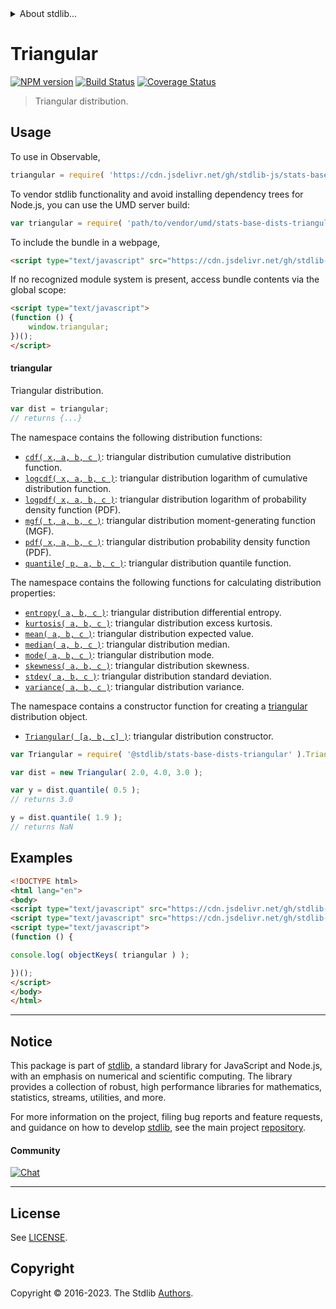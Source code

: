<!--

@license Apache-2.0

Copyright (c) 2018 The Stdlib Authors.

Licensed under the Apache License, Version 2.0 (the "License");
you may not use this file except in compliance with the License.
You may obtain a copy of the License at

   http://www.apache.org/licenses/LICENSE-2.0

Unless required by applicable law or agreed to in writing, software
distributed under the License is distributed on an "AS IS" BASIS,
WITHOUT WARRANTIES OR CONDITIONS OF ANY KIND, either express or implied.
See the License for the specific language governing permissions and
limitations under the License.

-->


<details>
  <summary>
    About stdlib...
  </summary>
  <p>We believe in a future in which the web is a preferred environment for numerical computation. To help realize this future, we've built stdlib. stdlib is a standard library, with an emphasis on numerical and scientific computation, written in JavaScript (and C) for execution in browsers and in Node.js.</p>
  <p>The library is fully decomposable, being architected in such a way that you can swap out and mix and match APIs and functionality to cater to your exact preferences and use cases.</p>
  <p>When you use stdlib, you can be absolutely certain that you are using the most thorough, rigorous, well-written, studied, documented, tested, measured, and high-quality code out there.</p>
  <p>To join us in bringing numerical computing to the web, get started by checking us out on <a href="https://github.com/stdlib-js/stdlib">GitHub</a>, and please consider <a href="https://opencollective.com/stdlib">financially supporting stdlib</a>. We greatly appreciate your continued support!</p>
</details>

# Triangular

[![NPM version][npm-image]][npm-url] [![Build Status][test-image]][test-url] [![Coverage Status][coverage-image]][coverage-url] <!-- [![dependencies][dependencies-image]][dependencies-url] -->

> Triangular distribution.



<section class="usage">

## Usage

To use in Observable,

```javascript
triangular = require( 'https://cdn.jsdelivr.net/gh/stdlib-js/stats-base-dists-triangular@v0.1.0-umd/browser.js' )
```

To vendor stdlib functionality and avoid installing dependency trees for Node.js, you can use the UMD server build:

```javascript
var triangular = require( 'path/to/vendor/umd/stats-base-dists-triangular/index.js' )
```

To include the bundle in a webpage,

```html
<script type="text/javascript" src="https://cdn.jsdelivr.net/gh/stdlib-js/stats-base-dists-triangular@v0.1.0-umd/browser.js"></script>
```

If no recognized module system is present, access bundle contents via the global scope:

```html
<script type="text/javascript">
(function () {
    window.triangular;
})();
</script>
```

#### triangular

Triangular distribution.

```javascript
var dist = triangular;
// returns {...}
```

The namespace contains the following distribution functions:

<!-- <toc pattern="*+(cdf|pdf|mgf|quantile)*"> -->

<div class="namespace-toc">

-   <span class="signature">[`cdf( x, a, b, c )`][@stdlib/stats/base/dists/triangular/cdf]</span><span class="delimiter">: </span><span class="description">triangular distribution cumulative distribution function.</span>
-   <span class="signature">[`logcdf( x, a, b, c )`][@stdlib/stats/base/dists/triangular/logcdf]</span><span class="delimiter">: </span><span class="description">triangular distribution logarithm of cumulative distribution function.</span>
-   <span class="signature">[`logpdf( x, a, b, c )`][@stdlib/stats/base/dists/triangular/logpdf]</span><span class="delimiter">: </span><span class="description">triangular distribution logarithm of probability density function (PDF).</span>
-   <span class="signature">[`mgf( t, a, b, c )`][@stdlib/stats/base/dists/triangular/mgf]</span><span class="delimiter">: </span><span class="description">triangular distribution moment-generating function (MGF).</span>
-   <span class="signature">[`pdf( x, a, b, c )`][@stdlib/stats/base/dists/triangular/pdf]</span><span class="delimiter">: </span><span class="description">triangular distribution probability density function (PDF).</span>
-   <span class="signature">[`quantile( p, a, b, c )`][@stdlib/stats/base/dists/triangular/quantile]</span><span class="delimiter">: </span><span class="description">triangular distribution quantile function.</span>

</div>

<!-- </toc> -->

The namespace contains the following functions for calculating distribution properties:

<!-- <toc pattern="*+(entropy|kurtosis|mean|median|mode|skewness|stdev|variance)*"> -->

<div class="namespace-toc">

-   <span class="signature">[`entropy( a, b, c )`][@stdlib/stats/base/dists/triangular/entropy]</span><span class="delimiter">: </span><span class="description">triangular distribution differential entropy.</span>
-   <span class="signature">[`kurtosis( a, b, c )`][@stdlib/stats/base/dists/triangular/kurtosis]</span><span class="delimiter">: </span><span class="description">triangular distribution excess kurtosis.</span>
-   <span class="signature">[`mean( a, b, c )`][@stdlib/stats/base/dists/triangular/mean]</span><span class="delimiter">: </span><span class="description">triangular distribution expected value.</span>
-   <span class="signature">[`median( a, b, c )`][@stdlib/stats/base/dists/triangular/median]</span><span class="delimiter">: </span><span class="description">triangular distribution median.</span>
-   <span class="signature">[`mode( a, b, c )`][@stdlib/stats/base/dists/triangular/mode]</span><span class="delimiter">: </span><span class="description">triangular distribution mode.</span>
-   <span class="signature">[`skewness( a, b, c )`][@stdlib/stats/base/dists/triangular/skewness]</span><span class="delimiter">: </span><span class="description">triangular distribution skewness.</span>
-   <span class="signature">[`stdev( a, b, c )`][@stdlib/stats/base/dists/triangular/stdev]</span><span class="delimiter">: </span><span class="description">triangular distribution standard deviation.</span>
-   <span class="signature">[`variance( a, b, c )`][@stdlib/stats/base/dists/triangular/variance]</span><span class="delimiter">: </span><span class="description">triangular distribution variance.</span>

</div>

<!-- </toc> -->

The namespace contains a constructor function for creating a [triangular][triangular-distribution] distribution object.

<!-- <toc pattern="*ctor*"> -->

<div class="namespace-toc">

-   <span class="signature">[`Triangular( [a, b, c] )`][@stdlib/stats/base/dists/triangular/ctor]</span><span class="delimiter">: </span><span class="description">triangular distribution constructor.</span>

</div>

<!-- </toc> -->

```javascript
var Triangular = require( '@stdlib/stats-base-dists-triangular' ).Triangular;

var dist = new Triangular( 2.0, 4.0, 3.0 );

var y = dist.quantile( 0.5 );
// returns 3.0

y = dist.quantile( 1.9 );
// returns NaN
```

</section>

<!-- /.usage -->

<section class="examples">

## Examples

<!-- TODO: better examples -->

<!-- eslint no-undef: "error" -->

```html
<!DOCTYPE html>
<html lang="en">
<body>
<script type="text/javascript" src="https://cdn.jsdelivr.net/gh/stdlib-js/utils-keys@umd/browser.js"></script>
<script type="text/javascript" src="https://cdn.jsdelivr.net/gh/stdlib-js/stats-base-dists-triangular@v0.1.0-umd/browser.js"></script>
<script type="text/javascript">
(function () {

console.log( objectKeys( triangular ) );

})();
</script>
</body>
</html>
```

</section>

<!-- /.examples -->

<!-- Section for related `stdlib` packages. Do not manually edit this section, as it is automatically populated. -->

<section class="related">

</section>

<!-- /.related -->

<!-- Section for all links. Make sure to keep an empty line after the `section` element and another before the `/section` close. -->


<section class="main-repo" >

* * *

## Notice

This package is part of [stdlib][stdlib], a standard library for JavaScript and Node.js, with an emphasis on numerical and scientific computing. The library provides a collection of robust, high performance libraries for mathematics, statistics, streams, utilities, and more.

For more information on the project, filing bug reports and feature requests, and guidance on how to develop [stdlib][stdlib], see the main project [repository][stdlib].

#### Community

[![Chat][chat-image]][chat-url]

---

## License

See [LICENSE][stdlib-license].


## Copyright

Copyright &copy; 2016-2023. The Stdlib [Authors][stdlib-authors].

</section>

<!-- /.stdlib -->

<!-- Section for all links. Make sure to keep an empty line after the `section` element and another before the `/section` close. -->

<section class="links">

[npm-image]: http://img.shields.io/npm/v/@stdlib/stats-base-dists-triangular.svg
[npm-url]: https://npmjs.org/package/@stdlib/stats-base-dists-triangular

[test-image]: https://github.com/stdlib-js/stats-base-dists-triangular/actions/workflows/test.yml/badge.svg?branch=v0.1.0
[test-url]: https://github.com/stdlib-js/stats-base-dists-triangular/actions/workflows/test.yml?query=branch:v0.1.0

[coverage-image]: https://img.shields.io/codecov/c/github/stdlib-js/stats-base-dists-triangular/main.svg
[coverage-url]: https://codecov.io/github/stdlib-js/stats-base-dists-triangular?branch=main

<!--

[dependencies-image]: https://img.shields.io/david/stdlib-js/stats-base-dists-triangular.svg
[dependencies-url]: https://david-dm.org/stdlib-js/stats-base-dists-triangular/main

-->

[chat-image]: https://img.shields.io/gitter/room/stdlib-js/stdlib.svg
[chat-url]: https://app.gitter.im/#/room/#stdlib-js_stdlib:gitter.im

[stdlib]: https://github.com/stdlib-js/stdlib

[stdlib-authors]: https://github.com/stdlib-js/stdlib/graphs/contributors

[umd]: https://github.com/umdjs/umd
[es-module]: https://developer.mozilla.org/en-US/docs/Web/JavaScript/Guide/Modules

[deno-url]: https://github.com/stdlib-js/stats-base-dists-triangular/tree/deno
[umd-url]: https://github.com/stdlib-js/stats-base-dists-triangular/tree/umd
[esm-url]: https://github.com/stdlib-js/stats-base-dists-triangular/tree/esm
[branches-url]: https://github.com/stdlib-js/stats-base-dists-triangular/blob/main/branches.md

[stdlib-license]: https://raw.githubusercontent.com/stdlib-js/stats-base-dists-triangular/main/LICENSE

[triangular-distribution]: https://en.wikipedia.org/wiki/Triangular_distribution

<!-- <toc-links> -->

[@stdlib/stats/base/dists/triangular/ctor]: https://github.com/stdlib-js/stats-base-dists-triangular-ctor/tree/umd

[@stdlib/stats/base/dists/triangular/entropy]: https://github.com/stdlib-js/stats-base-dists-triangular-entropy/tree/umd

[@stdlib/stats/base/dists/triangular/kurtosis]: https://github.com/stdlib-js/stats-base-dists-triangular-kurtosis/tree/umd

[@stdlib/stats/base/dists/triangular/mean]: https://github.com/stdlib-js/stats-base-dists-triangular-mean/tree/umd

[@stdlib/stats/base/dists/triangular/median]: https://github.com/stdlib-js/stats-base-dists-triangular-median/tree/umd

[@stdlib/stats/base/dists/triangular/mode]: https://github.com/stdlib-js/stats-base-dists-triangular-mode/tree/umd

[@stdlib/stats/base/dists/triangular/skewness]: https://github.com/stdlib-js/stats-base-dists-triangular-skewness/tree/umd

[@stdlib/stats/base/dists/triangular/stdev]: https://github.com/stdlib-js/stats-base-dists-triangular-stdev/tree/umd

[@stdlib/stats/base/dists/triangular/variance]: https://github.com/stdlib-js/stats-base-dists-triangular-variance/tree/umd

[@stdlib/stats/base/dists/triangular/cdf]: https://github.com/stdlib-js/stats-base-dists-triangular-cdf/tree/umd

[@stdlib/stats/base/dists/triangular/logcdf]: https://github.com/stdlib-js/stats-base-dists-triangular-logcdf/tree/umd

[@stdlib/stats/base/dists/triangular/logpdf]: https://github.com/stdlib-js/stats-base-dists-triangular-logpdf/tree/umd

[@stdlib/stats/base/dists/triangular/mgf]: https://github.com/stdlib-js/stats-base-dists-triangular-mgf/tree/umd

[@stdlib/stats/base/dists/triangular/pdf]: https://github.com/stdlib-js/stats-base-dists-triangular-pdf/tree/umd

[@stdlib/stats/base/dists/triangular/quantile]: https://github.com/stdlib-js/stats-base-dists-triangular-quantile/tree/umd

<!-- </toc-links> -->

</section>

<!-- /.links -->
